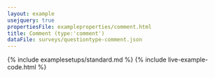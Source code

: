 ```yaml
---
layout: example
usejquery: true
propertiesFile: exampleproperties/comment.html
title: Comment (type:'comment')
dataFile: surveys/questiontype-comment.json
---
```


{% include examplesetups/standard.md %}
{% include live-example-code.html %}
